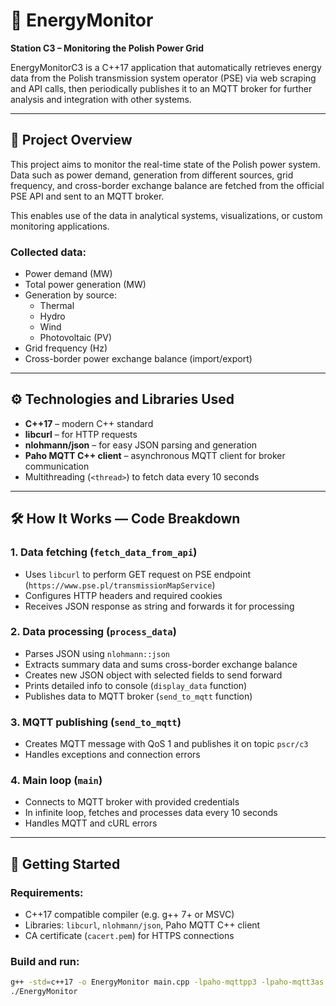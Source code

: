 # 🔌 EnergyMonitor

**Station C3 – Monitoring the Polish Power Grid**

EnergyMonitorC3 is a C++17 application that automatically retrieves energy data from the Polish transmission system operator (PSE) via web scraping and API calls, then periodically publishes it to an MQTT broker for further analysis and integration with other systems.

---

## 📌 Project Overview

This project aims to monitor the real-time state of the Polish power system. Data such as power demand, generation from different sources, grid frequency, and cross-border exchange balance are fetched from the official PSE API and sent to an MQTT broker.

This enables use of the data in analytical systems, visualizations, or custom monitoring applications.

### Collected data:

- Power demand (MW)  
- Total power generation (MW)  
- Generation by source:  
  - Thermal  
  - Hydro  
  - Wind  
  - Photovoltaic (PV)  
- Grid frequency (Hz)  
- Cross-border power exchange balance (import/export)  

---

## ⚙️ Technologies and Libraries Used

- **C++17** – modern C++ standard  
- **libcurl** – for HTTP requests  
- **nlohmann/json** – for easy JSON parsing and generation  
- **Paho MQTT C++ client** – asynchronous MQTT client for broker communication  
- Multithreading (`<thread>`) to fetch data every 10 seconds  

---

## 🛠️ How It Works — Code Breakdown

### 1. Data fetching (`fetch_data_from_api`)

- Uses `libcurl` to perform GET request on PSE endpoint (`https://www.pse.pl/transmissionMapService`)  
- Configures HTTP headers and required cookies  
- Receives JSON response as string and forwards it for processing  

### 2. Data processing (`process_data`)

- Parses JSON using `nlohmann::json`  
- Extracts summary data and sums cross-border exchange balance  
- Creates new JSON object with selected fields to send forward  
- Prints detailed info to console (`display_data` function)  
- Publishes data to MQTT broker (`send_to_mqtt` function)  

### 3. MQTT publishing (`send_to_mqtt`)

- Creates MQTT message with QoS 1 and publishes it on topic `pscr/c3`  
- Handles exceptions and connection errors  

### 4. Main loop (`main`)

- Connects to MQTT broker with provided credentials  
- In infinite loop, fetches and processes data every 10 seconds  
- Handles MQTT and cURL errors  

---

## 🚀 Getting Started

### Requirements:

- C++17 compatible compiler (e.g. g++ 7+ or MSVC)  
- Libraries: `libcurl`, `nlohmann/json`, Paho MQTT C++ client  
- CA certificate (`cacert.pem`) for HTTPS connections  

### Build and run:

```bash
g++ -std=c++17 -o EnergyMonitor main.cpp -lpaho-mqttpp3 -lpaho-mqtt3as -lcurl -pthread
./EnergyMonitor
```
